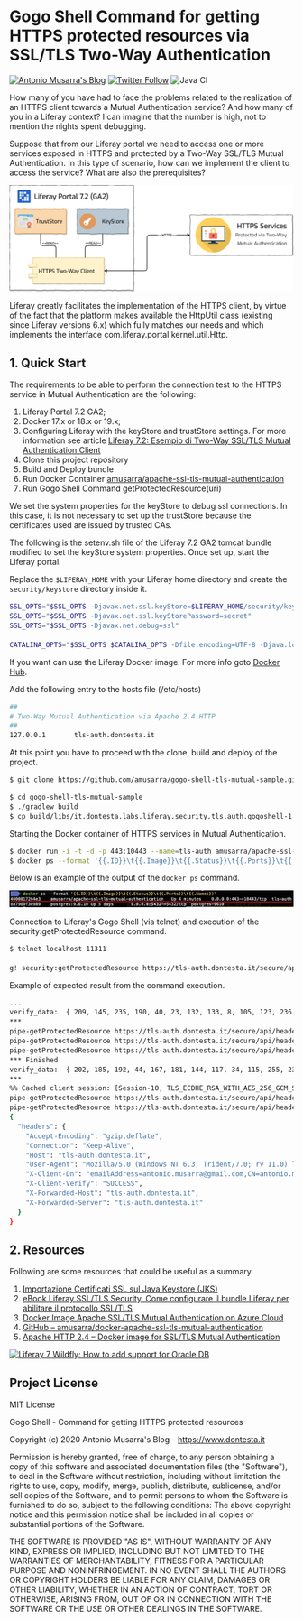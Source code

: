 # Gogo Shell Command for getting HTTPS protected resources via SSL/TLS Two-Way Authentication 
[![Antonio Musarra's Blog](https://img.shields.io/badge/maintainer-Antonio_Musarra's_Blog-purple.svg?colorB=6e60cc)](https://www.dontesta.it) [![Twitter Follow](https://img.shields.io/twitter/follow/antonio_musarra.svg?style=social&label=%40antonio_musarra%20on%20Twitter&style=plastic)](https://twitter.com/antonio_musarra) ![Java CI](https://github.com/amusarra/gogo-shell-tls-mutual-sample/workflows/Java%20CI/badge.svg?branch=develop)


How many of you have had to face the problems related to the realization of an 
HTTPS client towards a Mutual Authentication service? And how many of you in a 
Liferay context? I can imagine that the number is high, not to mention 
the nights spent debugging.

Suppose that from our Liferay portal we need to access one or more services 
exposed in HTTPS and protected by a Two-Way SSL/TLS Mutual Authentication. 
In this type of scenario, how can we implement the client to access the 
service? What are also the prerequisites?

![](docs/images/Liferay_HTTPS_Two-Way_Mutual_Authentication_Client_Architecure_1.png)

Liferay greatly facilitates the implementation of the HTTPS client, 
by virtue of the fact that the platform makes available the HttpUtil 
class (existing since Liferay versions 6.x) which fully matches our needs 
and which implements the interface com.liferay.portal.kernel.util.Http.

## 1. Quick Start
The requirements to be able to perform the connection test to the HTTPS service 
in Mutual Authentication are the following:

1. Liferay Portal 7.2 GA2;
2. Docker 17.x or 18.x or 19.x;
3. Configuring Liferay with the keyStore and trustStore settings. 
For more information see article [Liferay 7.2: Esempio di Two-Way SSL/TLS Mutual Authentication Client](http://bit.ly/37S42l7)
4. Clone this project repository
5. Build and Deploy bundle
6. Run Docker Container [amusarra/apache-ssl-tls-mutual-authentication](https://hub.docker.com/r/amusarra/apache-ssl-tls-mutual-authentication)
7. Run Gogo Shell Command getProtectedResource(uri)

We set the system properties for the keyStore to debug ssl connections. 
In this case, it is not necessary to set up the trustStore because the 
certificates used are issued by trusted CAs.

The following is the setenv.sh file of the Liferay 7.2 GA2 tomcat bundle 
modified to set the keyStore system properties. Once set up, start the Liferay portal.

Replace the `$LIFERAY_HOME` with your Liferay home directory and create the 
`security/keystore` directory inside it.

```bash
SSL_OPTS="$SSL_OPTS -Djavax.net.ssl.keyStore=$LIFERAY_HOME/security/keystore/tls-client.dontesta.it.jks"
SSL_OPTS="$SSL_OPTS -Djavax.net.ssl.keyStorePassword=secret"
SSL_OPTS="$SSL_OPTS -Djavax.net.debug=ssl"

CATALINA_OPTS="$SSL_OPTS $CATALINA_OPTS -Dfile.encoding=UTF-8 -Djava.locale.providers=JRE,COMPAT,CLDR -Djava.net.preferIPv4Stack=true -Duser.timezone=GMT -Xms2560m -Xmx2560m -XX:MaxNewSize=1536m -XX:MaxMetaspaceSize=768m -XX:MetaspaceSize=768m -XX:NewSize=1536m -XX:SurvivorRatio=7"
```

If you want can use the Liferay Docker image. For more info goto [Docker Hub](https://hub.docker.com/r/liferay/portal).

Add the following entry to the hosts file (/etc/hosts)

```bash
##
# Two-Way Mutual Authentication via Apache 2.4 HTTP
##
127.0.0.1       tls-auth.dontesta.it
```

At this point you have to proceed with the clone, build and deploy of the project.

```bash
$ git clone https://github.com/amusarra/gogo-shell-tls-mutual-sample.git
```

```bash
$ cd gogo-shell-tls-mutual-sample
$ ./gradlew build
$ cp build/libs/it.dontesta.labs.liferay.security.tls.auth.gogoshell-1.0.0.jar $LIFERAY_HOME/deploy
```

Starting the Docker container of HTTPS services in Mutual Authentication.

```bash
$ docker run -i -t -d -p 443:10443 --name=tls-auth amusarra/apache-ssl-tls-mutual-authentication
$ docker ps --format '{{.ID}}\t{{.Image}}\t{{.Status}}\t{{.Ports}}\t{{.Names}}'
```
Below is an example of the output of the `docker ps` command.

![](docs/images/DockerPS_TLS-AUTH_Container.png)

Connection to Liferay's Gogo Shell (via telnet) and execution of the 
security:getProtectedResource command.

```bash
$ telnet localhost 11311

g! security:getProtectedResource https://tls-auth.dontesta.it/secure/api/headers
```

Example of expected result from the command execution.

```bash
...
verify_data:  { 209, 145, 235, 190, 40, 23, 132, 133, 8, 105, 123, 236 }
***
pipe-getProtectedResource https://tls-auth.dontesta.it/secure/api/headers, WRITE: TLSv1.2 Handshake, length = 40
pipe-getProtectedResource https://tls-auth.dontesta.it/secure/api/headers, READ: TLSv1.2 Change Cipher Spec, length = 25
pipe-getProtectedResource https://tls-auth.dontesta.it/secure/api/headers, READ: TLSv1.2 Handshake, length = 40
*** Finished
verify_data:  { 202, 185, 192, 44, 167, 181, 144, 117, 34, 115, 255, 238 }
***
%% Cached client session: [Session-10, TLS_ECDHE_RSA_WITH_AES_256_GCM_SHA384]
pipe-getProtectedResource https://tls-auth.dontesta.it/secure/api/headers, READ: TLSv1.2 Application Data, length = 864
pipe-getProtectedResource https://tls-auth.dontesta.it/secure/api/headers, setSoTimeout(0) called
{
  "headers": {
    "Accept-Encoding": "gzip,deflate",
    "Connection": "Keep-Alive",
    "Host": "tls-auth.dontesta.it",
    "User-Agent": "Mozilla/5.0 (Windows NT 6.3; Trident/7.0; rv 11.0) like Gecko",
    "X-Client-Dn": "emailAddress=antonio.musarra@gmail.com,CN=antonio.musarra@gmail.com,OU=IT Labs,O=Antonio Musarra Digital Personal Certificate,ST=Italy,L=Bronte,C=IT",
    "X-Client-Verify": "SUCCESS",
    "X-Forwarded-Host": "tls-auth.dontesta.it",
    "X-Forwarded-Server": "tls-auth.dontesta.it"
  }
}
```

## 2. Resources
Following are some resources that could be useful as a summary

1. [Importazione Certificati SSL sul Java Keystore (JKS)](http://bit.ly/2to0ed9)
2. [eBook Liferay SSL/TLS Security. Come configurare il bundle Liferay per abilitare il protocollo SSL/TLS](http://bit.ly/2Xan9q9)
3. [Docker Image Apache SSL/TLS Mutual Authentication on Azure Cloud](http://bit.ly/2Sm5dU7)
4. [GitHub – amusarra/docker-apache-ssl-tls-mutual-authentication](http://bit.ly/2VjbJ1x)
5. [Apache HTTP 2.4 – Docker image for SSL/TLS Mutual Authentication](https://www.youtube.com/watch?v=VIRWJjqb0y0)

[![Liferay 7 Wildfly: How to add support for Oracle DB ](https://img.youtube.com/vi/VIRWJjqb0y0/0.jpg)](https://www.youtube.com/watch?v=VIRWJjqb0y0)

## Project License
MIT License

Gogo Shell - Command for getting HTTPS protected resources

Copyright (c) 2020 Antonio Musarra's Blog - https://www.dontesta.it

Permission is hereby granted, free of charge, to any person obtaining a copy of
this software and associated documentation files (the "Software"), to deal in the
Software without restriction, including without limitation the rights to use,
copy, modify, merge, publish, distribute, sublicense, and/or sell copies of the
Software, and to permit persons to whom the Software is furnished to do so,
subject to the following conditions:
The above copyright notice and this permission notice shall be included in all
copies or substantial portions of the Software.

THE SOFTWARE IS PROVIDED "AS IS", WITHOUT WARRANTY OF ANY KIND, EXPRESS OR
IMPLIED, INCLUDING BUT NOT LIMITED TO THE WARRANTIES OF MERCHANTABILITY,
FITNESS FOR A PARTICULAR PURPOSE AND NONINFRINGEMENT. IN NO EVENT SHALL THE
AUTHORS OR COPYRIGHT HOLDERS BE LIABLE FOR ANY CLAIM, DAMAGES OR OTHER LIABILITY,
WHETHER IN AN ACTION OF CONTRACT, TORT OR OTHERWISE, ARISING FROM, OUT OF OR IN
CONNECTION WITH THE SOFTWARE OR THE USE OR OTHER DEALINGS IN THE SOFTWARE.